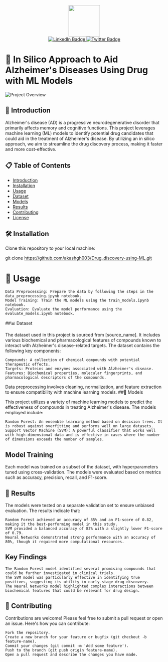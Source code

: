 <div id="header" align="center">
  <img src="https://media.giphy.com/media/hqU2KkjW5bE2v2Z7Q2/giphy.gif" width="100"/>
</div>
<div id="badges" align="center">
    <a href="your-linkedin-URL">
    <img src="https://img.shields.io/badge/LinkedIn-blue?style=for-the-badge&logo=linkedin&logoColor=white" alt="LinkedIn Badge"/>
  <a href="your-twitter-URL">
    <img src="https://img.shields.io/badge/Twitter-blue?style=for-the-badge&logo=twitter&logoColor=white" alt="Twitter Badge"/>
  </a>
</div>

# 🚀 In Silico Approach to Aid Alzheimer's Diseases Using Drug with ML Models 

![Project Overview](path_to_your_gif.gif)

## 🧬 Introduction

Alzheimer's disease (AD) is a progressive neurodegenerative disorder that primarily affects memory and cognitive functions. This project leverages machine learning (ML) models to identify potential drug candidates that could aid in the treatment of Alzheimer's disease. By utilizing an in silico approach, we aim to streamline the drug discovery process, making it faster and more cost-effective.

## 📋 Table of Contents

- [Introduction](#-introduction)
- [Installation](#-installation)
- [Usage](#-usage)
- [Dataset](#-dataset)
- [Models](#-models)
- [Results](#-results)
- [Contributing](#-contributing)
- [License](#-license)

## 🛠️ Installation

Clone this repository to your local machine:

git clone https://github.com/akashgh003/Drug_discovery-using-ML.git

# 🚀 Usage

    Data Preprocessing: Prepare the data by following the steps in the data_preprocessing.ipynb notebook.
    Model Training: Train the ML models using the train_models.ipynb notebook.
    Evaluation: Evaluate the model performance using the evaluate_models.ipynb notebook.

##📊 Dataset

The dataset used in this project is sourced from [source_name]. It includes various biochemical and pharmacological features of compounds known to interact with Alzheimer's disease-related targets. The dataset contains the following key components:

    Compounds: A collection of chemical compounds with potential therapeutic effects.
    Targets: Proteins and enzymes associated with Alzheimer's disease.
    Features: Biochemical properties, molecular fingerprints, and pharmacological descriptors of the compounds.

Data preprocessing involves cleaning, normalization, and feature extraction to ensure compatibility with machine learning models.
##🧠 Models

This project utilizes a variety of machine learning models to predict the effectiveness of compounds in treating Alzheimer's disease. The models employed include:

    Random Forest: An ensemble learning method based on decision trees. It is robust against overfitting and performs well on large datasets.
    Support Vector Machine (SVM): A powerful classifier that works well with high-dimensional data and is effective in cases where the number of dimensions exceeds the number of samples.

## Model Training

Each model was trained on a subset of the dataset, with hyperparameters tuned using cross-validation. The models were evaluated based on metrics such as accuracy, precision, recall, and F1-score.
## 📝 Results

The models were tested on a separate validation set to ensure unbiased evaluation. The results indicate that:

    Random Forest achieved an accuracy of 85% and an F1-score of 0.82, making it the best-performing model in this study.
    SVM provided a balanced accuracy of 83% with a slightly lower F1-score of 0.79.
    Neural Networks demonstrated strong performance with an accuracy of 80%, though it required more computational resources.

## Key Findings

    The Random Forest model identified several promising compounds that could be further investigated in clinical trials.
    The SVM model was particularly effective in identifying true positives, suggesting its utility in early-stage drug discovery.
    The Neural Networks model highlighted complex interactions between biochemical features that could be relevant for drug design.

## 🤝 Contributing

Contributions are welcome! Please feel free to submit a pull request or open an issue. Here's how you can contribute:

    Fork the repository.
    Create a new branch for your feature or bugfix (git checkout -b feature-name).
    Commit your changes (git commit -m 'Add some feature').
    Push to the branch (git push origin feature-name).
    Open a pull request and describe the changes you have made.
